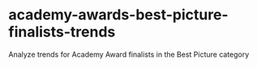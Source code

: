 # academy-awards-best-picture-finalists-trends
Analyze trends for Academy Award finalists in the Best Picture category 

